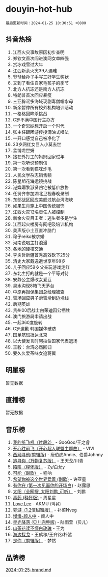 # douyin-hot-hub

`最后更新时间：2024-01-25 10:30:51 +0800`

## 抖音热榜

1. 江西火灾事故原因初步查明
1. 郑钦文首次闯进澳网女单四强
1. 赏冰戏雪过大年
1. 江西新余火灾39人遇难
1. 爷爷给孙子手写三好学生奖状
1. 又到了看住自家毛孩子的季节
1. 北方人抗冻还是南方人抗冻
1. 特朗普首次回应暴瘦
1. 三亚辟谣多海域现剧毒僧帽水母
1. 新余暂停所有校外机构培训活动
1. 一格格回眸杀挑战
1. C罗不满中国行主办方
1. 一个奇思妙想开启一个时代
1. 张主任跟团游传授滴油式唱法
1. 一开口感觉自己被净化了
1. 23岁网红女巨人小莫去世
1. 孟博龙世妍
1. 接在外打工的妈妈回家过年
1. 第一次听说预制信
1. 第一次看到猫咪炸毛
1. 人民文学杂志销售额
1. 陈星旭花海运镜挑战
1. 港媒曝黎淑贤凶宅被低价放售
1. 任贤齐参加湖北卫视春晚录制
1. 东部战区回应美舰过航台湾海峡
1. 如果生肖穿上中国传统服饰
1. 江西火灾12名责任人被控制
1. 新余火灾目击者：逃生者多是学生
1. 江西起火楼房有网吧及培训机构
1. 美声版小土豆直冲脑门
1. 玲子reiko被求婚
1. 河南说唱主打浪漫
1. 各地的硬核交通
1. 李炎哲新疆首秀高效砍下25分
1. 清史大家戴逸逝世享年98岁
1. 儿子回应59岁父亲玩游戏走红
1. 东北主打的就是一个平等对待
1. 安静公主爆改女爱豆
1. 臭水沟现8箱飞天茅台
1. 中原再担保集团总经理被查
1. 雪场回应男子滑雪滑到边境线
1. 后期英雄
1. 贵州00后战士白荣迪因公牺牲
1. 澳门旅游局申请出战
1. 一起360度旋转
1. C罗道歉 韩国媒体破防
1. 国足航班抵达北京
1. 以大使发言时阿拉伯国家代表退场
1. 王毅：台湾必然回归
1. 要久久爱茶味女追蒋翼

## 明星榜

暂无数据

## 直播榜

暂无数据

## 音乐榜

1. [我的纸飞机（片段2）](https://sf6-cdn-tos.douyinstatic.com/obj/tos-cn-ve-2774/oM2ZrKcg2CD5AeRB2gkeXOFB1IxAGJdZPazYHf) - GooGoo/王之睿
1. [开心往前飞（开心超人联盟主题曲）](https://sf86-cdn-tos.douyinstatic.com/obj/tos-cn-ve-2774/9d8fb7c82cf1421fb93a9fe925275e0a) - VIVI
1. [西厢寻他(剪辑版)](https://sf3-cdn-tos.douyinstatic.com/obj/tos-cn-ve-2774/oUsAVfAQKlRNxEv5qxvIB8o5qmIWUcXbzJKJhw) - 唐伯虎Annie、伯爵Johnny
1. [追寻你（万物复苏版）](https://sf3-cdn-tos.douyinstatic.com/obj/tos-cn-ve-2774/oYeAZJsbjIDit9APmBg8u6uDUQnHmoCf3gbo74) - 王天戈/川青
1. [陷阱（释怀版）](https://sf86-cdn-tos.douyinstatic.com/obj/tos-cn-ve-2774/oE8C21LeZrzKLDFfQYgMzx4GAIHageG5IzayY7) - Zy/白允y
1. [可能（副歌）](https://sf86-cdn-tos.douyinstatic.com/obj/tos-cn-ve-2774/cde1731888894259b333569393c2fb51) - 程响
1. [希望你被这个世界爱着 (副歌)](https://sf3-cdn-tos.douyinstatic.com/obj/tos-cn-ve-2774/oUHCmWQfZlE3QQBKBeD8rCFLpJzPgCpImhsxMt) - 许亚童
1. [有你在 (第一次见面你的开场白)](https://sf86-cdn-tos.douyinstatic.com/obj/tos-cn-ve-2774/oAthrQ3ClJBfI57uBoFEgNDYtNCZ0TSYQQfxQ0) - 赵露思
1. [太阳（全网搜_太阳刘鹏_可听）](https://sf86-cdn-tos.douyinstatic.com/obj/tos-cn-ve-2774/ogWbyIQnlBFImVbeDocRdCIYtBHlbJXgfZMvgz) - 刘鹏
1. [毒药 (释怀版)](https://sf3-cdn-tos.douyinstatic.com/obj/tos-cn-ve-2774/oYILMEAzspdZBIzy4frJNB8ZHPHWAhiwowd4Ad) - 周星星
1. [Love Lee](https://sf3-cdn-tos.douyinstatic.com/obj/tos-cn-ve-2774/o05GbkJGbCBTdDnMtB0fwOYgkeZp23vrWQDQBS) - AKMU (악뮤)
1. [梦游（1.2倍甜蜜版）](https://sf86-cdn-tos.douyinstatic.com/obj/tos-cn-ve-2774/o4gyAUm8hwufoEABmwVIiQtHsFuGzAEEWtNMzo) - 补菜Nveg
1. [慢慢-颜人中](https://sf86-cdn-tos.douyinstatic.com/obj/tos-cn-ve-2774/ocjHNfBXdBxQNC8ZGAeoLMFTUgtBg8bkExunDC) - 颜人中
1. [星光降落 (贝儿完整版)](https://sf3-cdn-tos.douyinstatic.com/obj/tos-cn-ve-2774/okwB9hAwyAtsFFkFBzAX1hOOfQuIoMNs0W2Mwr) - 陆雨萱（贝儿）
1. [山茶花读不懂白玫瑰](https://sf86-cdn-tos.douyinstatic.com/obj/tos-cn-ve-2774/osfn8B7DktrRHEPJgPCfDbw7QDQEkwC16BxZg9) - 王为
1. [海边探戈](https://sf86-cdn-tos.douyinstatic.com/obj/tos-cn-ve-2774/os9gE0VQCGqt6VQkZDyBBYvfSDY0QFe3vVmubn) - 王鹤棣/王齐铭/朴鲨
1. [是你（剪辑版）](https://sf6-cdn-tos.douyinstatic.com/obj/tos-cn-ve-2774/46019dae783c4c969944217fe1cfafc4) - 梦然

## 品牌榜

[2024-01-25-brand.md](2024-01-25-brand.md)
